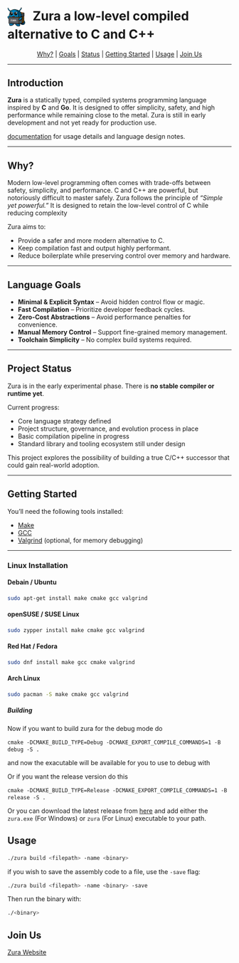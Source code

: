<h1>
  <img src="assets/zura.png" alt="Zura Logo" width="40" style="vertical-align: middle; margin-right: 10px;">
    Zura a low-level compiled alternative to C and C++
</h1>

<p align="center">
  <a href="#why">Why?</a> |
  <a href="#language-goals">Goals</a> |
  <a href="#Project-Status">Status</a> |
  <a href="#Getting-Started">Getting Started</a> |
  <a href="#usage">Usage</a> |
  <a href="#join-us">Join Us</a>
</p>

---

## Introduction

**Zura** is a statically typed, compiled systems programming language inspired by **C** and **Go**. It is designed to offer simplicity, safety, and high performance while remaining close to the metal. Zura is still in early development and not yet ready for production use.

[documentation](docs/docs.md) for usage details and language design notes.

---

## Why?

Modern low-level programming often comes with trade-offs between safety, simplicity, and performance. C and C++ are powerful, but notoriously difficult to master safely.
Zura follows the principle of *“Simple yet powerful.”* It is designed to retain the low-level control of C while reducing complexity 

Zura aims to:

- Provide a safer and more modern alternative to C.
- Keep compilation fast and output highly performant.
- Reduce boilerplate while preserving control over memory and hardware.

---

## Language Goals

- **Minimal & Explicit Syntax** – Avoid hidden control flow or magic.
- **Fast Compilation** – Prioritize developer feedback cycles.
- **Zero-Cost Abstractions** – Avoid performance penalties for convenience.
- **Manual Memory Control** – Support fine-grained memory management.
- **Toolchain Simplicity** – No complex build systems required.

---

## Project Status

Zura is in the early experimental phase. There is **no stable compiler or runtime yet**.

Current progress:

- Core language strategy defined
- Project structure, governance, and evolution process in place
- Basic compilation pipeline in progress
- Standard library and tooling ecosystem still under design

This project explores the possibility of building a true C/C++ successor that could gain real-world adoption.

---

## Getting Started

You’ll need the following tools installed:

- [Make](https://www.gnu.org/software/make/)
- [GCC](https://gcc.gnu.org/)
- [Valgrind](https://valgrind.org/) (optional, for memory debugging)

---

### Linux Installation

#### Debain / Ubuntu
```sh
sudo apt-get install make cmake gcc valgrind
```

#### openSUSE / SUSE Linux
```sh
sudo zypper install make cmake gcc valgrind
```

#### Red Hat / Fedora
```sh
sudo dnf install make gcc cmake valgrind
```

#### Arch Linux
```sh
sudo pacman -S make cmake gcc valgrind
```

##### Building

Now if you want to build zura for the debug mode do

```console
cmake -DCMAKE_BUILD_TYPE=Debug -DCMAKE_EXPORT_COMPILE_COMMANDS=1 -B debug -S .
```

and now the exacutable will be available for you to use to debug with

Or if you want the release version do this

```console
cmake -DCMAKE_BUILD_TYPE=Release -DCMAKE_EXPORT_COMPILE_COMMANDS=1 -B release -S .
```

Or you can download the latest release from [here](https://github.com/TheDevConnor/Zura-Transpiled/releases/tag/pre-release) and add either the `zura.exe` (For Windows) or `zura` (For Linux) executable to your path.

## Usage

```sh
./zura build <filepath> -name <binary>
```

if you wish to save the assembly code to a file, use the `-save` flag:

```sh
./zura build <filepath> -name <binary> -save
```

Then run the binary with:

```sh
./<binary>
```

## Join Us

[Zura Website](https://thedevconnor.github.io/Zura-Website/)
